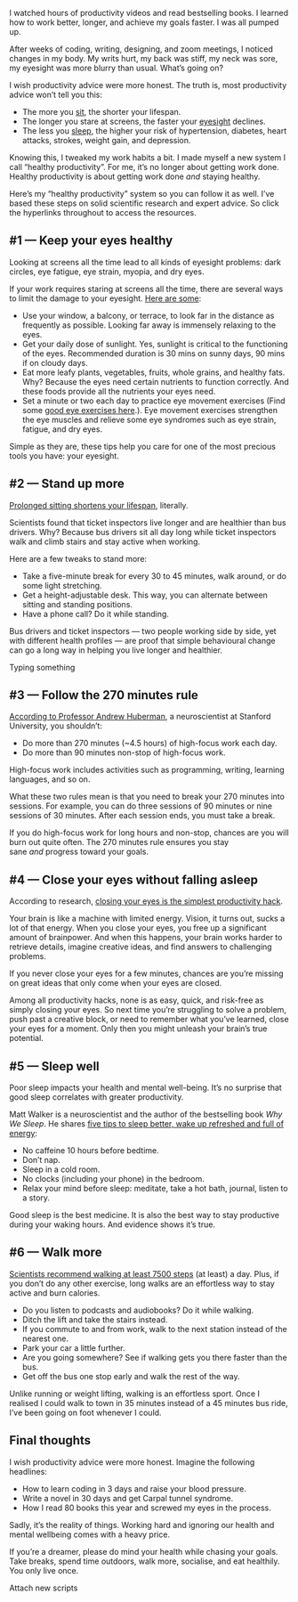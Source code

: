 I watched hours of productivity videos and read bestselling books. I learned how to work better, longer, and achieve my goals faster. I was all pumped up.

After weeks of coding, writing, designing, and zoom meetings, I noticed changes in my body. My writs hurt, my back was stiff, my neck was sore, my eyesight was more blurry than usual. What’s going on?

I wish productivity advice were more honest. The truth is, most productivity advice won’t tell you this:

-   The more you [sit](https://dr-younes-henni.medium.com/the-health-risks-of-prolonged-sitting-are-alarming-9de665a99123), the shorter your lifespan.
-   The longer you stare at screens, the faster your [eyesight](https://dr-younes-henni.medium.com/how-to-slow-the-decline-of-your-eyesight-97ac815957e) declines.
-   The less you [sleep](https://dr-younes-henni.medium.com/how-to-fix-your-sleep-20228f0e11fd), the higher your risk of hypertension, diabetes, heart attacks, strokes, weight gain, and depression.

Knowing this, I tweaked my work habits a bit. I made myself a new system I call “healthy productivity”. For me, it’s no longer about getting work done. Healthy productivity is about getting work done _and_ staying healthy.

Here’s my “healthy productivity” system so you can follow it as well. I’ve based these steps on solid scientific research and expert advice. So click the hyperlinks throughout to access the resources.

## #1 — Keep your eyes healthy

Looking at screens all the time lead to all kinds of eyesight problems: dark circles, eye fatigue, eye strain, myopia, and dry eyes.

If your work requires staring at screens all the time, there are several ways to limit the damage to your eyesight. [Here are some](https://dr-younes-henni.medium.com/how-to-slow-the-decline-of-your-eyesight-97ac815957e):

-   Use your window, a balcony, or terrace, to look far in the distance as frequently as possible. Looking far away is immensely relaxing to the eyes.
-   Get your daily dose of sunlight. Yes, sunlight is critical to the functioning of the eyes. Recommended duration is 30 mins on sunny days, 90 mins if on cloudy days.
-   Eat more leafy plants, vegetables, fruits, whole grains, and healthy fats. Why? Because the eyes need certain nutrients to function correctly. And these foods provide all the nutrients your eyes need.
-   Set a minute or two each day to practice eye movement exercises (Find some [good eye exercises here](https://www.youtube.com/c/VisualExercises/videos).). Eye movement exercises strengthen the eye muscles and relieve some eye syndromes such as eye strain, fatigue, and dry eyes.

Simple as they are, these tips help you care for one of the most precious tools you have: your eyesight.

## #2 — Stand up more

[Prolonged sitting shortens your lifespan](https://dr-younes-henni.medium.com/the-health-risks-of-prolonged-sitting-are-alarming-9de665a99123), literally.

Scientists found that ticket inspectors live longer and are healthier than bus drivers. Why? Because bus drivers sit all day long while ticket inspectors walk and climb stairs and stay active when working.

Here are a few tweaks to stand more:

-   Take a five-minute break for every 30 to 45 minutes, walk around, or do some light stretching.
-   Get a height-adjustable desk. This way, you can alternate between sitting and standing positions.
-   Have a phone call? Do it while standing.

Bus drivers and ticket inspectors — two people working side by side, yet with different health profiles — are proof that simple behavioural change can go a long way in helping you live longer and healthier.

Typing something

## #3 — Follow the 270 minutes rule

[According to Professor Andrew Huberman](https://www.youtube.com/watch?v=Oo7hQapFe3M&ab_channel=Logitech), a neuroscientist at Stanford University, you shouldn’t:

- Do more than 270 minutes (~4.5 hours) of high-focus work each day.
- Do more than 90 minutes non-stop of high-focus work.

High-focus work includes activities such as programming, writing, learning languages, and so on.

What these two rules mean is that you need to break your 270 minutes into sessions. For example, you can do three sessions of 90 minutes or nine sessions of 30 minutes. After each session ends, you must take a break.

If you do high-focus work for long hours and non-stop, chances are you will burn out quite often. The 270 minutes rule ensures you stay sane _and_ progress toward your goals.

## #4 — Close your eyes without falling asleep

According to research, [closing your eyes is the simplest productivity hack](https://dr-younes-henni.medium.com/the-surprising-benefits-of-closing-your-eyes-6f2e2838ddb8).

Your brain is like a machine with limited energy. Vision, it turns out, sucks a lot of that energy. When you close your eyes, you free up a significant amount of brainpower. And when this happens, your brain works harder to retrieve details, imagine creative ideas, and find answers to challenging problems.

If you never close your eyes for a few minutes, chances are you’re missing on great ideas that only come when your eyes are closed.

Among all productivity hacks, none is as easy, quick, and risk-free as simply closing your eyes. So next time you’re struggling to solve a problem, push past a creative block, or need to remember what you’ve learned, close your eyes for a moment. Only then you might unleash your brain’s true potential.

## #5 — Sleep well

Poor sleep impacts your health and mental well-being. It’s no surprise that good sleep correlates with greater productivity.

Matt Walker is a neuroscientist and the author of the bestselling book _Why We Sleep_. He shares [five tips to sleep better, wake up refreshed and full of energy](https://dr-younes-henni.medium.com/how-to-fix-your-sleep-20228f0e11fd):

- No caffeine 10 hours before bedtime.
- Don’t nap.
- Sleep in a cold room.
- No clocks (including your phone) in the bedroom.
- Relax your mind before sleep: meditate, take a hot bath, journal, listen to a story.

Good sleep is the best medicine. It is also the best way to stay productive during your waking hours. And evidence shows it’s true.

## #6 — Walk more

[Scientists recommend walking at least 7500 steps](https://www.newscientist.com/article/mg25133512-200-5-fruit-and-veg-8-hours-sleep-should-we-trust-daily-health-targets/) (at least) a day. Plus, if you don’t do any other exercise, long walks are an effortless way to stay active and burn calories.
- Do you listen to podcasts and audiobooks? Do it while walking.
- Ditch the lift and take the stairs instead.
- If you commute to and from work, walk to the next station instead of the nearest one.
- Park your car a little further.
- Are you going somewhere? See if walking gets you there faster than the bus.
- Get off the bus one stop early and walk the rest of the way.

Unlike running or weight lifting, walking is an effortless sport. Once I realised I could walk to town in 35 minutes instead of a 45 minutes bus ride, I’ve been going on foot whenever I could.

## Final thoughts

I wish productivity advice were more honest. Imagine the following headlines:

- How to learn coding in 3 days and raise your blood pressure.
- Write a novel in 30 days and get Carpal tunnel syndrome.
- How I read 80 books this year and screwed my eyes in the process.

Sadly, it’s the reality of things. Working hard and ignoring our health and mental wellbeing comes with a heavy price.

If you’re a dreamer, please do mind your health while chasing your goals. Take breaks, spend time outdoors, walk more, socialise, and eat healthily. You only live once.


Attach new scripts